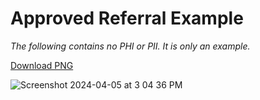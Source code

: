 # Approved Referral Example

_The following contains no PHI or PII. It is only an example._

[Download PNG](https://github.com/department-of-veterans-affairs/va.gov-team/assets/101129355/1e013132-030c-4d30-9bd4-afb9dda31541)<br/>

![Screenshot 2024-04-05 at 3 04 36 PM](https://github.com/department-of-veterans-affairs/va.gov-team/assets/101129355/1e013132-030c-4d30-9bd4-afb9dda31541)
